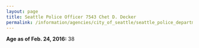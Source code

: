```yaml
---
layout: page
title: Seattle Police Officer 7543 Chet D. Decker
permalink: /information/agencies/city_of_seattle/seattle_police_department/copbook/7543/
---
```


**Age as of Feb. 24, 2016:** 38
